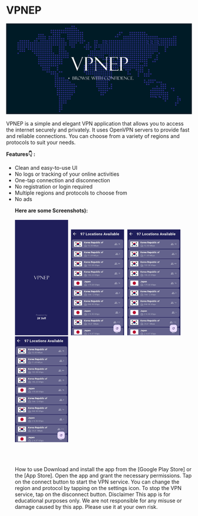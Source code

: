 # VPNEP
<img src ="https://github.com/Nishan123/VPNEP/blob/main/assets/screenshots/banner.png">

VPNEP is a simple and elegant VPN application that allows you to access the internet securely and privately. It uses OpenVPN servers to provide fast and reliable connections. You can choose from a variety of regions and protocols to suit your needs.


 <b>Features👇 : </b>
<ul>
<li>Clean and easy-to-use UI
<li>No logs or tracking of your online activities
<li>One-tap connection and disconnection
<li>No registration or login required
<li>Multiple regions and protocols to choose from
<li>No ads

<b>Here are some Screenshots):</b></br><br>
<kbd>
<img src="https://github.com/Nishan123/VPNEP/blob/main/assets/screenshots/Screenshot%20(1).jpg" width=30% height=30%/>
<img src="https://github.com/Nishan123/VPNEP/blob/main/assets/screenshots/Screenshot%20(3).jpg" width=30% height=30%/>
<img src="https://github.com/Nishan123/VPNEP/blob/main/assets/screenshots/Screenshot%20(3).jpg" width=30% height=30%/>
<img src="https://github.com/Nishan123/VPNEP/blob/main/assets/screenshots/Screenshot%20(3).jpg" width=30% height=30%/>

</kbd>
<br>
<br>




How to use
Download and install the app from the [Google Play Store] or the [App Store].
Open the app and grant the necessary permissions.
Tap on the connect button to start the VPN service.
You can change the region and protocol by tapping on the settings icon.
To stop the VPN service, tap on the disconnect button.
Disclaimer
This app is for educational purposes only. We are not responsible for any misuse or damage caused by this app. Please use it at your own risk.
